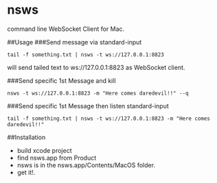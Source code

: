 nsws
====

command line WebSocket Client for Mac.

##Usage
###Send message via standard-input

	tail -f something.txt | nsws -t ws://127.0.0.1:8823
	
will send tailed text to ws://127.0.0.1:8823 as WebSocket client.


###Send specific 1st Message and kill

	nsws -t ws://127.0.0.1:8823 -m "Here comes daredevil!!" --q
	
	
	
###Send specific 1st Message then listen standard-input

	tail -f something.txt | nsws -t ws://127.0.0.1:8823 -m "Here comes daredevil!!"
	
	
##Installation 
* build xcode project
* find nsws.app from Product
* nsws is in the nsws.app/Contents/MacOS folder.
* get it!.